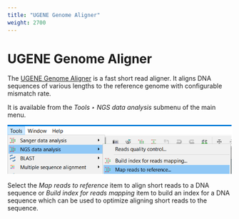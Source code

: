 ```yaml
---
title: "UGENE Genome Aligner"
weight: 2700
---
```



# UGENE Genome Aligner

The [UGENE Genome Aligner](http://ugene.unipro.ru/benchmarks/UGENE_Genome_Aligner_SPO_2011.pdf) is a fast short read aligner. It aligns DNA sequences of various lengths to the reference genome with configurable mismatch rate.

It is available from the _Tools ‣ NGS data analysis_ submenu of the main menu.


![](/images/65930888/82608135.png)

Select the _Map reads to reference_ item to align short reads to a DNA sequence or _Build index_ _for reads mapping_ item to build an index for a DNA sequence which can be used to optimize aligning short reads to the sequence.
